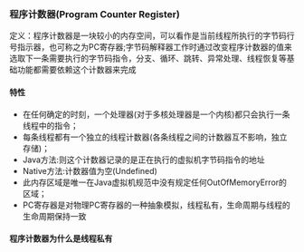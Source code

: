 ### 程序计数器(Program Counter Register) ###
定义：程序计数器是一块较小的内存空间，可以看作是当前线程所执行的字节码行号指示器，也可称之为PC寄存器;字节码解释器工作时通过改变程序计数器的值来选取下一条需要执行的字节码指令，分支、循环、跳转、异常处理、线程恢复等基础功能都需要依赖这个计数器来完成

#### 特性 ####
+ 在任何确定的时刻，一个处理器(对于多核处理器是一个内核)都只会执行一条线程中的指令；
+ 每条线程都有一个独立的线程计数器(各条线程之间的计数器互不影响，独立存储)；
+ Java方法:则这个计数器记录的是正在执行的虚拟机字节码指令的地址
+ Native方法:计数器值为空(Undefined)
+ 此内存区域是唯一在Java虚拟机规范中没有规定任何OutOfMemoryError的区域；
+ PC寄存器是对物理PC寄存器的一种抽象模拟，线程私有，生命周期与线程的生命周期保持一致

#### 程序计数器为什么是线程私有 ####
